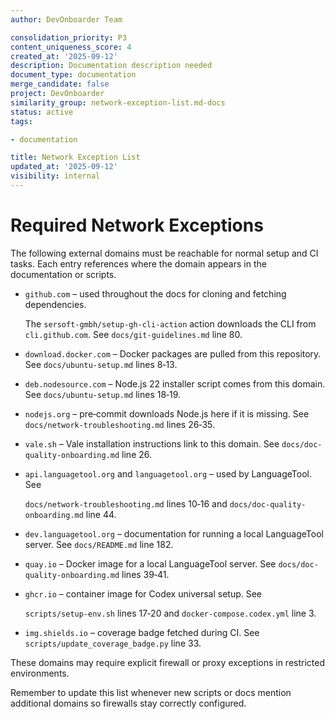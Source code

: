```yaml
---
author: DevOnboarder Team

consolidation_priority: P3
content_uniqueness_score: 4
created_at: '2025-09-12'
description: Documentation description needed
document_type: documentation
merge_candidate: false
project: DevOnboarder
similarity_group: network-exception-list.md-docs
status: active
tags:

- documentation

title: Network Exception List
updated_at: '2025-09-12'
visibility: internal
---
```


# Required Network Exceptions

The following external domains must be reachable for normal setup and CI tasks.
Each entry references where the domain appears in the documentation or scripts.

- `github.com` – used throughout the docs for cloning and fetching dependencies.

  The `sersoft-gmbh/setup-gh-cli-action` action downloads the CLI from
  `cli.github.com`. See `docs/git-guidelines.md` line 80.

- `download.docker.com` – Docker packages are pulled from this repository. See `docs/ubuntu-setup.md` lines 8‑13.

- `deb.nodesource.com` – Node.js 22 installer script comes from this domain. See `docs/ubuntu-setup.md` lines 18‑19.

- `nodejs.org` – pre‑commit downloads Node.js here if it is missing. See `docs/network-troubleshooting.md` lines 26‑35.

- `vale.sh` – Vale installation instructions link to this domain. See `docs/doc-quality-onboarding.md` line 26.

- `api.languagetool.org` and `languagetool.org` – used by LanguageTool. See

  `docs/network-troubleshooting.md` lines 10‑16 and `docs/doc-quality-onboarding.md` line 44.

- `dev.languagetool.org` – documentation for running a local LanguageTool server. See `docs/README.md` line 182.

- `quay.io` – Docker image for a local LanguageTool server. See `docs/doc-quality-onboarding.md` lines 39‑41.

- `ghcr.io` – container image for Codex universal setup. See

  `scripts/setup-env.sh` lines 17‑20 and `docker-compose.codex.yml` line 3.

- `img.shields.io` – coverage badge fetched during CI. See `scripts/update_coverage_badge.py` line 33.

These domains may require explicit firewall or proxy exceptions in restricted environments.

Remember to update this list whenever new scripts or docs mention additional
domains so firewalls stay correctly configured.
